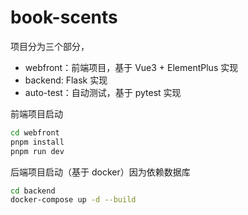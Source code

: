 # book-scents

项目分为三个部分，

- webfront：前端项目，基于 Vue3 + ElementPlus 实现
- backend: Flask 实现
- auto-test：自动测试，基于 pytest 实现

前端项目启动

```bash
cd webfront
pnpm install
pnpm run dev
```

后端项目启动（基于 docker）因为依赖数据库

```bash
cd backend
docker-compose up -d --build
```
